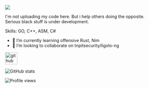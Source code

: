 ![](https://media.giphy.com/media/2J8jIHqqIr6tW/giphy.gif)

I'm not uploading my code here. But i help others doing the opposite. Serious black stuff is under development.

Skills: GO, C++, ASM, C#

- 🌱 I’m currently learning offensive Rust, Nim 
- 👯 I’m looking to collaborate on tnpitsecurity/ligolo-ng


[<img src='https://cdn.jsdelivr.net/npm/simple-icons@3.0.1/icons/github.svg' alt='github' height='40'>](https://github.com/rbwdenny)  

![GitHub stats](https://github-readme-stats.vercel.app/api?username=rbwdenny&show_icons=true)  

![Profile views](https://gpvc.arturio.dev/rbwdenny)  
